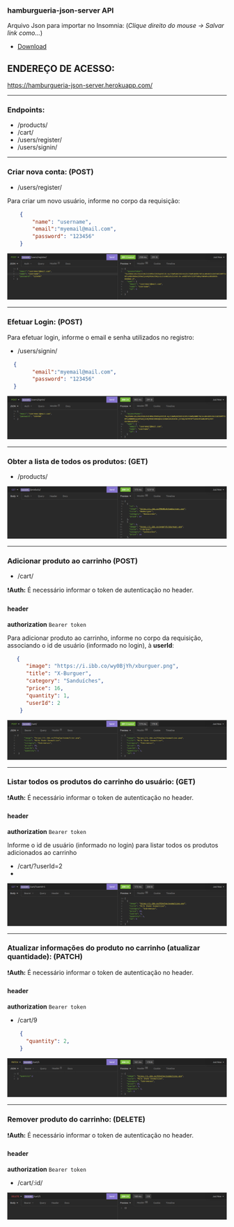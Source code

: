 ### hamburgueria-json-server API

Arquivo Json para importar no Insomnia: (*Clique direito do mouse -> Salvar link como...*)
- [Download](https://github.com/RafaelSchug/burguerkenzieapi/blob/main/assets/Insomnia_KB_API.json)

## ENDEREÇO DE ACESSO:
https://hamburgueria-json-server.herokuapp.com/

- - -

### Endpoints:

- /products/
- /cart/
- /users/register/
- /users/signin/

- - -

### Criar nova conta: (POST)

- /users/register/

Para criar um novo usuário, informe no corpo da requisição:

```json
    {
        "name": "username",
        "email":"myemail@mail.com",
        "password": "123456"
    }
```

![Criar nova conta](/assets/register.png "Criar nova conta")

- - -

### Efetuar Login: (POST)

Para efetuar login, informe o email e senha utilizados no registro:

- /users/signin/

```json
  {
        "email":"myemail@mail.com",
        "password": "123456"
  }
```
![Efetuar login](/assets/signin.png "Efetuar login")

- - -

### Obter a lista de todos os produtos: (GET)

- /products/


![Obter lista de produtos](/assets/products.png "Obter lista de produtos")

- - -

### Adicionar produto ao carrinho (POST)

- /cart/

:exclamation:**Auth:** É necessário informar o token de autenticação no header.

#### header

**authorization** `Bearer token`

Para adicionar produto ao carrinho, informe no corpo da requisição, associando o id de usuário (informado no login), à **userId**:


```json
   {
      "image": "https://i.ibb.co/wy0BjYh/xburguer.png",
      "title": "X-Burguer",
      "category": "Sanduíches",
      "price": 16,
      "quantity": 1,
      "userId": 2
    }
```

![Adicionar produto ao carrinho](/assets/addToCart.png "Adicionar produto ao carrinho")

- - -

### Listar todos os produtos do carrinho do usuário: (GET)

:exclamation:**Auth:** É necessário informar o token de autenticação no header.

#### header

**authorization** `Bearer token`

Informe o id de usuário (informado no login) para listar todos os produtos adicionados ao carrinho

- /cart/?userId=2
- 

![Listar produtos no carrinho](/assets/getCartList.png "Listar produtos no carrinho")

- - -

### Atualizar informações do produto no carrinho (atualizar quantidade): (PATCH)

:exclamation:**Auth:** É necessário informar o token de autenticação no header.

#### header

**authorization** `Bearer token`

- /cart/9

```json
    {
      "quantity": 2,
    }
```

![Atualizar informações do produto no carrinho](/assets/updateCartItem.png "Atualizar informações do produto no carrinho")

- - -

### Remover produto do carrinho: (DELETE)

:exclamation:**Auth:** É necessário informar o token de autenticação no header.

#### header

**authorization** `Bearer token`


- /cart/:id/



![Remoter produto do carrinho](/assets/deleteFromCart.png "Remover produto do carrinho")
  